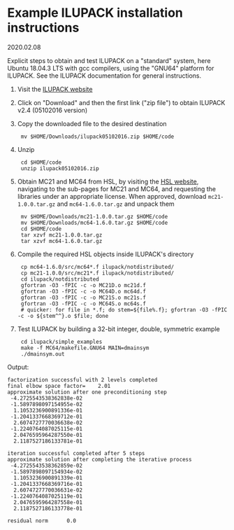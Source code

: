 # Example ILUPACK installation instructions

2020.02.08

Explicit steps to obtain and test ILUPACK on a "standard" system,
here Ubuntu 18.04.3 LTS with gcc compilers, using the "GNU64" platform
for ILUPACK. See the ILUPACK documentation for general instructions.

1. Visit the [ILUPACK website](http://www.icm.tu-bs.de/~bolle/ilupack/)

2. Click on "Download" and then the first link ("zip file") to obtain ILUPACK v2.4 (05102016 version)

3. Copy the downloaded file to the desired destination

        mv $HOME/Downloads/ilupack05102016.zip $HOME/code

4. Unzip

        cd $HOME/code
        unzip ilupack05102016.zip

5. Obtain MC21 and MC64 from HSL, by visiting the [HSL website](http://www.hsl.rl.ac.uk/),
navigating to the sub-pages for MC21 and MC64, and requesting the libraries under an
appropriate license. When approved, download `mc21-1.0.0.tar.gz` and `mc64-1.6.0.tar.gz`
and unpack them

        mv $HOME/Downloads/mc21-1.0.0.tar.gz $HOME/code
        mv $HOME/Downloads/mc64-1.6.0.tar.gz $HOME/code
        cd $HOME/code
        tar xzvf mc21-1.0.0.tar.gz
        tar xzvf mc64-1.6.0.tar.gz

6. Compile the required HSL objects inside ILUPACK's directory

        cp mc64-1.6.0/src/mc64*.f ilupack/notdistributed/
        cp mc21-1.0.0/src/mc21*.f ilupack/notdistributed/
        cd ilupack/notdistributed
        gfortran -O3 -fPIC -c -o MC21D.o mc21d.f
        gfortran -O3 -fPIC -c -o MC64D.o mc64d.f
        gfortran -O3 -fPIC -c -o MC21S.o mc21s.f
        gfortran -O3 -fPIC -c -o MC64S.o mc64s.f
        # quicker: for file in *.f; do stem=${file%.f}; gfortran -O3 -fPIC -c -o ${stem^^}.o $file; done

7. Test ILUPACK by building a 32-bit integer, double, symmetric example

        cd ilupack/simple_examples
        make -f MC64/makefile.GNU64 MAIN=dmainsym
        ./dmainsym.out

Output:
 
    factorization successful with 2 levels completed
    final elbow space factor=    2.01
    approximate solution after one preconditioning step
     -4.2725543538362838e-02
     -1.5897898097154955e-02
      1.1053236900891336e-01
     -1.2041337668369712e-01
      2.6074727770036638e-02
     -1.2240764087025115e-01
      2.0476595964287550e-01
      2.1187527186133781e-01

    iteration successful completed after 5 steps
    approximate solution after completing the iterative process
     -4.2725543538362859e-02
     -1.5897898097154934e-02
      1.1053236900891339e-01
     -1.2041337668369716e-01
      2.6074727770036631e-02
     -1.2240764087025119e-01
      2.0476595964287558e-01
      2.1187527186133778e-01

    residual norm      0.0